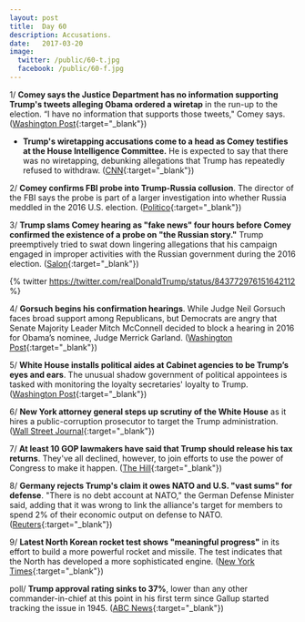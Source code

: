 ```yaml
---
layout: post
title:  Day 60
description: Accusations.
date:   2017-03-20
image:
  twitter: /public/60-t.jpg
  facebook: /public/60-f.jpg
---
```


1/ **Comey says the Justice Department has no information supporting Trump's tweets alleging Obama ordered a wiretap** in the run-up to the election. “I have no information that supports those tweets," Comey says. ([Washington Post](https://www.washingtonpost.com/world/national-security/fbi-director-to-testify-on-russian-interference-in-the-presidential-election/2017/03/20/cdea86ca-0ce2-11e7-9d5a-a83e627dc120_story.html){:target="_blank"})

* **Trump's wiretapping accusations come to a head as Comey testifies at the House Intelligence Committee.** He is expected to say that there was no wiretapping, debunking allegations that Trump has repeatedly refused to withdraw. ([CNN](http://www.cnn.com/2017/03/19/politics/house-intelligence-committee-hearing-russia-wiretapping/){:target="_blank"})

2/ **Comey confirms FBI probe into Trump-Russia collusion**. The director of the FBI says the probe is part of a larger investigation into whether Russia meddled in the 2016 U.S. election. ([Politico](https://secure.politico.com/story/2017/03/adam-schiff-trump-twitter-wiretapping-russia-ties-236249){:target="_blank"})

3/ **Trump slams Comey hearing as "fake news" four hours before Comey confirmed the existence of a probe on "the Russian story."** Trump preemptively tried to swat down lingering allegations that his campaign engaged in improper activities with the Russian government during the 2016 election. ([Salon](https://www.salon.com/2017/03/20/trump-declares-fake-news-before-fbi-director-james-comeys-testimony-on-trump-russia-connections/){:target="_blank"})

{% twitter https://twitter.com/realDonaldTrump/status/843772976151642112 %}

4/ **Gorsuch begins his confirmation hearings**. While Judge Neil Gorsuch faces broad support among Republicans, but Democrats are angry that Senate Majority Leader Mitch McConnell decided to block a hearing in 2016 for Obama’s nominee, Judge Merrick Garland. ([Washington Post](https://www.washingtonpost.com/powerpost/gorsuch-begins-his-confirmation-hearings-monday-with-broad-support-among-republicans/2017/03/19/c9f7cef0-0d01-11e7-9d5a-a83e627dc120_story.html){:target="_blank"})

5/ **White House installs political aides at Cabinet agencies to be Trump’s eyes and ears**. The unusual shadow government of political appointees is tasked with monitoring the loyalty secretaries' loyalty to Trump. ([Washington Post](https://www.washingtonpost.com/powerpost/white-house-installs-political-aides-at-cabinet-agencies-to-be-trumps-eyes-and-ears/2017/03/19/68419f0e-08da-11e7-93dc-00f9bdd74ed1_story.html){:target="_blank"})

6/ **New York attorney general steps up scrutiny of the White House** as it hires a public-corruption prosecutor to target the Trump administration. ([Wall Street Journal](https://www.wsj.com/articles/new-york-attorney-general-steps-up-scrutiny-of-white-house-1489964489){:target="_blank"})

7/ **At least 10 GOP lawmakers have said that Trump should release his tax returns**. They've all declined, however, to join efforts to use the power of Congress to make it happen. ([The Hill](http://thehill.com/homenews/house/324572-republicans-take-heat-on-trumps-tax-returns){:target="_blank"})

8/ **Germany rejects Trump's claim it owes NATO and U.S. "vast sums" for defense**. "There is no debt account at NATO," the German Defense Minister said, adding that it was wrong to link the alliance's target for members to spend 2% of their economic output on defense to NATO. ([Reuters](http://www.reuters.com/article/us-usa-trump-germany-defence-idUSKBN16Q0D8){:target="_blank"})

9/ **Latest North Korean rocket test shows "meaningful progress"** in its effort to build a more powerful rocket and missile. The test indicates that the North has developed a more sophisticated engine. ([New York Times](https://www.nytimes.com/2017/03/20/world/asia/north-korea-missile-test-rocket-engine.html){:target="_blank"})

poll/ **Trump approval rating sinks to 37%**, lower than any other commander-in-chief at this point in his first term since Gallup started tracking the issue in 1945. ([ABC News](http://abcnews.go.com/Politics/trump-approval-rating-sinks-low/story?id=46243176){:target="_blank"})